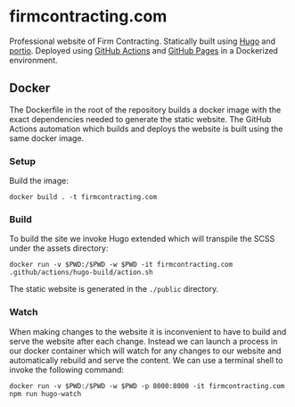 # firmcontracting.com

Professional website of Firm Contracting. Statically built using [Hugo](https://gohugo.io/) and
[portio](https://github.com/StaticMania/portio-hugo). Deployed using [GitHub Actions](https://github.com/features/actions) and
[GitHub Pages](https://pages.github.com/) in a Dockerized environment.

## Docker

The Dockerfile in the root of the repository builds a docker image with the exact dependencies needed to generate the
static website. The GitHub Actions automation which builds and deploys the website is built using the same docker image.

### Setup

Build the image:

```
docker build . -t firmcontracting.com
```

### Build

To build the site we invoke Hugo extended which will transpile the SCSS under the assets directory:

```
docker run -v $PWD:/$PWD -w $PWD -it firmcontracting.com .github/actions/hugo-build/action.sh
```

The static website is generated in the `./public` directory.

### Watch

When making changes to the website it is inconvenient to have to build and serve the website after each change. Instead
we can launch a process in our docker container which will watch for any changes to our website and automatically
rebuild and serve the content. We can use a terminal shell to invoke the following command:

```
docker run -v $PWD:/$PWD -w $PWD -p 8000:8000 -it firmcontracting.com npm run hugo-watch
```
